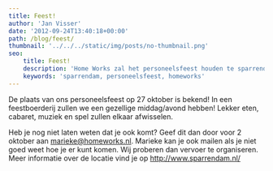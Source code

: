 ```yaml
---
title: Feest!
author: 'Jan Visser'
date: '2012-09-24T13:40:18+00:00'
path: /blog/feest/
thumbnail: '../../../static/img/posts/no-thumbnail.png'
seo:
    title: Feest!
    description: 'Home Works zal het personeelsfeest houden te sparrendam'
    keywords: 'sparrendam, personeelsfeest, homeworks'
---
```

De plaats van ons personeelsfeest op 27 oktober is bekend! In een feestboerderij zullen we een gezellige middag/avond hebben! Lekker eten, cabaret, muziek en spel zullen elkaar afwisselen.

Heb je nog niet laten weten dat je ook komt? Geef dit dan door voor 2 oktober aan marieke@homeworks.nl. Marieke kan je ook mailen als je niet goed weet hoe je er kunt komen. Wij proberen dan vervoer te organiseren. Meer informatie over de locatie vind je op <http://www.sparrendam.nl/>
